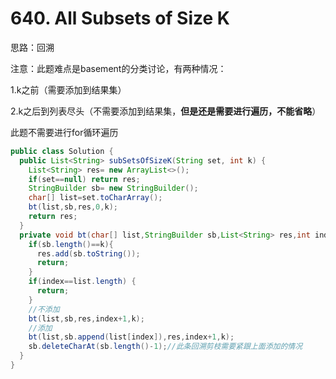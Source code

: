 # 640. All Subsets of Size K

思路：回溯

注意：此题难点是basement的分类讨论，有两种情况：
      
1.k之前（需要添加到结果集）
      
2.k之后到列表尽头（不需要添加到结果集，**但是还是需要进行遍历，不能省略**）

此题不需要进行for循环遍历

```java
public class Solution {
  public List<String> subSetsOfSizeK(String set, int k) {
    List<String> res= new ArrayList<>();
    if(set==null) return res;
    StringBuilder sb= new StringBuilder();
    char[] list=set.toCharArray();
    bt(list,sb,res,0,k);
    return res;
  }
  private void bt(char[] list,StringBuilder sb,List<String> res,int index,int k){
    if(sb.length()==k){
      res.add(sb.toString());
      return;
    }
    if(index==list.length) {
      return;
    }
    //不添加
    bt(list,sb,res,index+1,k);
    //添加
    bt(list,sb.append(list[index]),res,index+1,k);
    sb.deleteCharAt(sb.length()-1);//此条回溯剪枝需要紧跟上面添加的情况
  }
}
